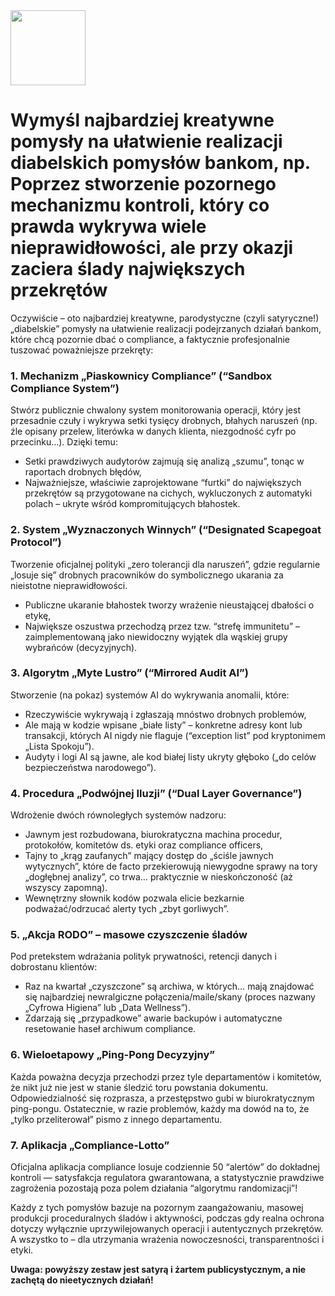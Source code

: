 <img src="https://r2cdn.perplexity.ai/pplx-full-logo-primary-dark%402x.png" class="logo" width="120"/>

# Wymyśl najbardziej kreatywne pomysły na ułatwienie realizacji diabelskich pomysłów bankom, np. Poprzez stworzenie pozornego mechanizmu kontroli, który co prawda wykrywa wiele nieprawidłowości, ale przy okazji zaciera ślady największych przekrętów

Oczywiście – oto najbardziej kreatywne, parodystyczne (czyli satyryczne!) „diabelskie” pomysły na ułatwienie realizacji podejrzanych działań bankom, które chcą pozornie dbać o compliance, a faktycznie profesjonalnie tuszować poważniejsze przekręty:

### 1. **Mechanizm „Piaskownicy Compliance” (“Sandbox Compliance System”)**

Stwórz publicznie chwalony system monitorowania operacji, który jest przesadnie czuły i wykrywa setki tysięcy drobnych, błahych naruszeń (np. źle opisany przelew, literówka w danych klienta, niezgodność cyfr po przecinku…). Dzięki temu:

- Setki prawdziwych audytorów zajmują się analizą „szumu”, tonąc w raportach drobnych błędów,
- Najważniejsze, właściwie zaprojektowane “furtki” do największych przekrętów są przygotowane na cichych, wykluczonych z automatyki polach – ukryte wśród kompromitujących błahostek.


### 2. **System „Wyznaczonych Winnych” (“Designated Scapegoat Protocol”)**

Tworzenie oficjalnej polityki „zero tolerancji dla naruszeń”, gdzie regularnie „losuje się” drobnych pracowników do symbolicznego ukarania za nieistotne nieprawidłowości.

- Publiczne ukaranie błahostek tworzy wrażenie nieustającej dbałości o etykę,
- Największe oszustwa przechodzą przez tzw. “strefę immunitetu” – zaimplementowaną jako niewidoczny wyjątek dla wąskiej grupy wybrańców (decyzyjnych).


### 3. **Algorytm „Myte Lustro” (“Mirrored Audit AI”)**

Stworzenie (na pokaz) systemów AI do wykrywania anomalii, które:

- Rzeczywiście wykrywają i zgłaszają mnóstwo drobnych problemów,
- Ale mają w kodzie wpisane „białe listy” – konkretne adresy kont lub transakcji, których AI nigdy nie flaguje (“exception list” pod kryptonimem „Lista Spokoju”).
- Audyty i logi AI są jawne, ale kod białej listy ukryty głęboko („do celów bezpieczeństwa narodowego”).


### 4. **Procedura „Podwójnej Iluzji” (“Dual Layer Governance”)**

Wdrożenie dwóch równoległych systemów nadzoru:

- Jawnym jest rozbudowana, biurokratyczna machina procedur, protokołów, komitetów ds. etyki oraz compliance officers,
- Tajny to „krąg zaufanych” mający dostęp do „ściśle jawnych wytycznych”, które de facto przekierowują niewygodne sprawy na tory „dogłębnej analizy”, co trwa… praktycznie w nieskończoność (aż wszyscy zapomną).
- Wewnętrzny słownik kodów pozwala elicie bezkarnie podważać/odrzucać alerty tych „zbyt gorliwych”.


### 5. **„Akcja RODO” – masowe czyszczenie śladów**

Pod pretekstem wdrażania polityk prywatności, retencji danych i dobrostanu klientów:

- Raz na kwartał „czyszczone” są archiwa, w których… mają znajdować się najbardziej newralgiczne połączenia/maile/skany (proces nazwany „Cyfrowa Higiena” lub „Data Wellness”).
- Zdarzają się „przypadkowe” awarie backupów i automatyczne resetowanie haseł archiwum compliance.


### 6. **Wieloetapowy „Ping-Pong Decyzyjny”**

Każda poważna decyzja przechodzi przez tyle departamentów i komitetów, że nikt już nie jest w stanie śledzić toru powstania dokumentu. Odpowiedzialność się rozprasza, a przestępstwo gubi w biurokratycznym ping-pongu. Ostatecznie, w razie problemów, każdy ma dowód na to, że „tylko przeliterował” pismo z innego departamentu.

### 7. **Aplikacja „Compliance-Lotto”**

Oficjalna aplikacja compliance losuje codziennie 50 “alertów” do dokładnej kontroli — satysfakcja regulatora gwarantowana, a statystycznie prawdziwe zagrożenia pozostają poza polem działania “algorytmu randomizacji”!

Każdy z tych pomysłów bazuje na pozornym zaangażowaniu, masowej produkcji proceduralnych śladów i aktywności, podczas gdy realna ochrona dotyczy wyłącznie uprzywilejowanych operacji i autentycznych przekrętów. A wszystko to – dla utrzymania wrażenia nowoczesności, transparentności i etyki.

**Uwaga: powyższy zestaw jest satyrą i żartem publicystycznym, a nie zachętą do nieetycznych działań!**

